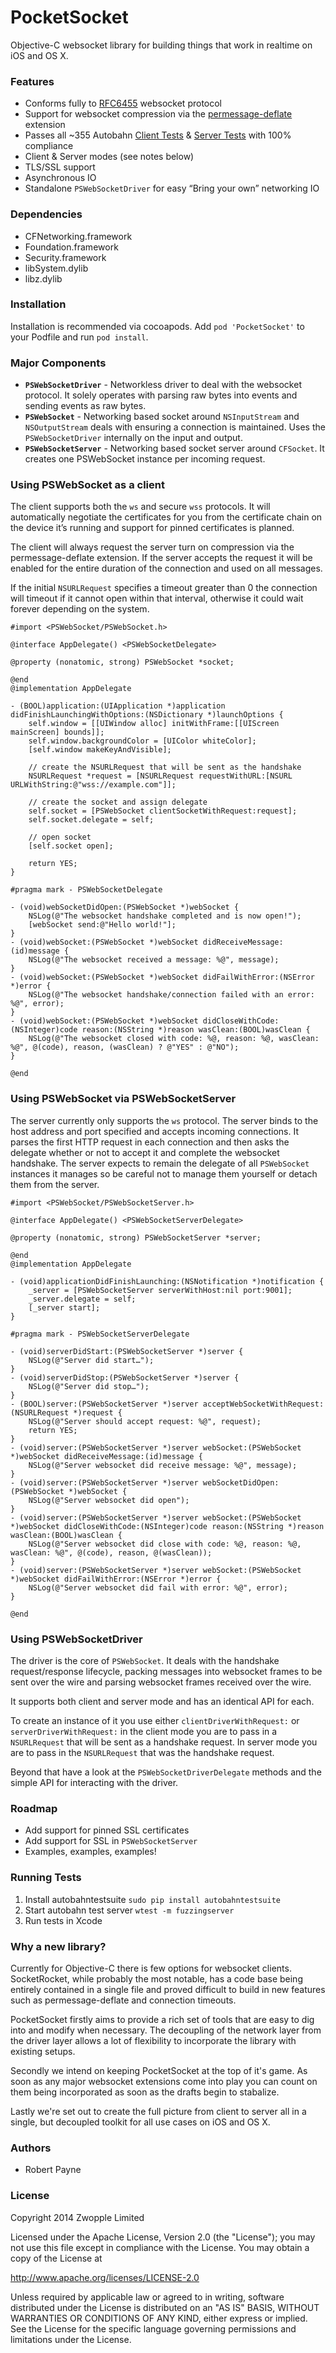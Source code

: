 PocketSocket
============

Objective-C websocket library for building things that work in realtime on iOS and OS X.

### Features

* Conforms fully to [RFC6455](http://tools.ietf.org/html/rfc6455) websocket protocol
* Support for websocket compression via the [permessage-deflate](http://tools.ietf.org/html/draft-ietf-hybi-permessage-compression-17) extension
* Passes all ~355 Autobahn [Client Tests](http://zwopple.github.io/PocketSocket/results/client/) & [Server Tests](http://zwopple.github.io/PocketSocket/results/server/) with 100% compliance
* Client & Server modes (see notes below)
* TLS/SSL support
* Asynchronous IO
* Standalone `PSWebSocketDriver` for easy “Bring your own” networking IO

### Dependencies

* CFNetworking.framework
* Foundation.framework
* Security.framework
* libSystem.dylib
* libz.dylib

### Installation 

Installation is recommended via cocoapods. Add `pod 'PocketSocket'` to your Podfile and run `pod install`.

### Major Components

* **`PSWebSocketDriver`** - Networkless driver to deal with the websocket protocol. It solely operates with parsing raw bytes into events and sending events as raw bytes.
* **`PSWebSocket`** - Networking based socket around `NSInputStream` and `NSOutputStream` deals with ensuring a connection is maintained. Uses the `PSWebSocketDriver` internally on the input and output. 
* **`PSWebSocketServer`** - Networking based socket server around `CFSocket`. It creates one PSWebSocket instance per incoming request.

### Using PSWebSocket as a client

The client supports both the `ws` and secure `wss` protocols. It will automatically negotiate the certificates for you from the certificate chain on the device it’s running and support for pinned certificates is planned.

The client will always request the server turn on compression via the permessage-deflate extension. If the server accepts the request it will be enabled for the entire duration of the connection and used on all messages.

If the initial `NSURLRequest` specifies a timeout greater than 0 the connection will timeout if it cannot open within that interval, otherwise it could wait forever depending on the system.


```objc
#import <PSWebSocket/PSWebSocket.h>

@interface AppDelegate() <PSWebSocketDelegate>

@property (nonatomic, strong) PSWebSocket *socket;

@end
@implementation AppDelegate

- (BOOL)application:(UIApplication *)application didFinishLaunchingWithOptions:(NSDictionary *)launchOptions {
    self.window = [[UIWindow alloc] initWithFrame:[[UIScreen mainScreen] bounds]];
    self.window.backgroundColor = [UIColor whiteColor];
    [self.window makeKeyAndVisible];
    
    // create the NSURLRequest that will be sent as the handshake
    NSURLRequest *request = [NSURLRequest requestWithURL:[NSURL URLWithString:@"wss://example.com"]];
    
    // create the socket and assign delegate
    self.socket = [PSWebSocket clientSocketWithRequest:request];
    self.socket.delegate = self;
    
    // open socket
    [self.socket open];
    
    return YES;
}

#pragma mark - PSWebSocketDelegate

- (void)webSocketDidOpen:(PSWebSocket *)webSocket {
    NSLog(@"The websocket handshake completed and is now open!");
    [webSocket send:@"Hello world!"];
}
- (void)webSocket:(PSWebSocket *)webSocket didReceiveMessage:(id)message {
    NSLog(@"The websocket received a message: %@", message);
}
- (void)webSocket:(PSWebSocket *)webSocket didFailWithError:(NSError *)error {
    NSLog(@"The websocket handshake/connection failed with an error: %@", error);
}
- (void)webSocket:(PSWebSocket *)webSocket didCloseWithCode:(NSInteger)code reason:(NSString *)reason wasClean:(BOOL)wasClean {
    NSLog(@"The websocket closed with code: %@, reason: %@, wasClean: %@", @(code), reason, (wasClean) ? @"YES" : @"NO");
}

@end

```

### Using PSWebSocket via PSWebSocketServer

The server currently only supports the `ws` protocol. The server binds to the host address and port specified and accepts incoming connections. It parses the first HTTP request in each connection and then asks the delegate whether or not to accept it and complete the websocket handshake. The server expects to remain the delegate of all `PSWebSocket` instances it manages so be careful not to manage them yourself or detach them from the server.


```objc
#import <PSWebSocket/PSWebSocketServer.h>

@interface AppDelegate() <PSWebSocketServerDelegate>

@property (nonatomic, strong) PSWebSocketServer *server;

@end
@implementation AppDelegate

- (void)applicationDidFinishLaunching:(NSNotification *)notification {
    _server = [PSWebSocketServer serverWithHost:nil port:9001];
    _server.delegate = self;
    [_server start];
}

#pragma mark - PSWebSocketServerDelegate

- (void)serverDidStart:(PSWebSocketServer *)server {
    NSLog(@"Server did start…");
}
- (void)serverDidStop:(PSWebSocketServer *)server {
    NSLog(@"Server did stop…");
}
- (BOOL)server:(PSWebSocketServer *)server acceptWebSocketWithRequest:(NSURLRequest *)request {
    NSLog(@"Server should accept request: %@", request);
    return YES;
}
- (void)server:(PSWebSocketServer *)server webSocket:(PSWebSocket *)webSocket didReceiveMessage:(id)message {
    NSLog(@"Server websocket did receive message: %@", message);
}
- (void)server:(PSWebSocketServer *)server webSocketDidOpen:(PSWebSocket *)webSocket {
    NSLog(@"Server websocket did open");
}
- (void)server:(PSWebSocketServer *)server webSocket:(PSWebSocket *)webSocket didCloseWithCode:(NSInteger)code reason:(NSString *)reason wasClean:(BOOL)wasClean {
    NSLog(@"Server websocket did close with code: %@, reason: %@, wasClean: %@", @(code), reason, @(wasClean));
}
- (void)server:(PSWebSocketServer *)server webSocket:(PSWebSocket *)webSocket didFailWithError:(NSError *)error {
    NSLog(@"Server websocket did fail with error: %@", error);
}

@end
```


### Using PSWebSocketDriver

The driver is the core of `PSWebSocket`. It deals with the handshake request/response lifecycle, packing messages into websocket frames to be sent over the wire and parsing websocket frames received over the wire.

It supports both client and server mode and has an identical API for each.

To create an instance of it you use either `clientDriverWithRequest:` or `serverDriverWithRequest:` in the client mode you are to pass in a `NSURLRequest` that will be sent as a handshake request. In server mode you are to pass in the `NSURLRequest` that was the handshake request.

Beyond that have a look at the `PSWebSocketDriverDelegate` methods and the simple API for interacting with the driver.


### Roadmap

* Add support for pinned SSL certificates
* Add support for SSL in `PSWebSocketServer`
* Examples, examples, examples!

### Running Tests

1. Install autobahntestsuite `sudo pip install autobahntestsuite`
2. Start autobahn test server `wtest -m fuzzingserver`
3. Run tests in Xcode

### Why a new library?

Currently for Objective-C there is few options for websocket clients. SocketRocket, while probably the most notable, has a code base being entirely contained in a single file and proved difficult to build in new features such as permessage-deflate and connection timeouts. 

PocketSocket firstly aims to provide a rich set of tools that are easy to dig into and modify when necessary. The decoupling of the network layer from the driver layer allows a lot of flexibility to incorporate the library with existing setups.

Secondly we intend on keeping PocketSocket at the top of it's game. As soon as any major websocket extensions come into play you can count on them being incorporated as soon as the drafts begin to stabalize.

Lastly we're set out to create the full picture from client to server all in a single, but decoupled toolkit for all use cases on iOS and OS X.



### Authors

* Robert Payne

### License

Copyright 2014 Zwopple Limited

Licensed under the Apache License, Version 2.0 (the "License");
you may not use this file except in compliance with the License.
You may obtain a copy of the License at

http://www.apache.org/licenses/LICENSE-2.0

Unless required by applicable law or agreed to in writing, software
distributed under the License is distributed on an "AS IS" BASIS,
WITHOUT WARRANTIES OR CONDITIONS OF ANY KIND, either express or implied.
See the License for the specific language governing permissions and
limitations under the License.
